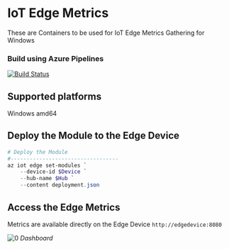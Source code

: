# IoT Edge Metrics

These are Containers to be used for IoT Edge Metrics Gathering for Windows

### Build using Azure Pipelines

[![Build Status](https://dascholl.visualstudio.com/IoT/_apis/build/status/IoT-Docker%20container-CI?branchName=master)](https://dascholl.visualstudio.com/IoT/_build/latest?definitionId=42&branchName=master)


## Supported platforms 
Windows amd64

## Deploy the Module to the Edge Device

```powershell
# Deploy the Module
#----------------------------------
az iot edge set-modules `
    --device-id $Device `
    --hub-name $Hub `
    --content deployment.json
```

## Access the Edge Metrics
Metrics are available directly on the Edge Device  `http://edgedevice:8080`

![[0]][0]
_Dashboard_

[0]: ./diagrams/Dashboard.png "Dashboard"
